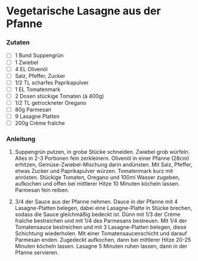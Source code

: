 #   Vegetarische Lasagne aus der Pfanne

###   Zutaten

-   [ ] 1 Bund Suppengrün
-   [ ] 1 Zwiebel
-   [ ] 4 EL Olivenöl
-   [ ] Salz, Pfeffer, Zucker
-   [ ] 1/2 TL scharfes Paprikapulver
-   [ ] 1 EL Tomatenmark
-   [ ] 2 Dosen stückige Tomaten (à 400g)
-   [ ] 1/2 TL getrockneter Oregano
-   [ ] 80g Parmesan
-   [ ] 9 Lasagne Platten
-   [ ] 200g Crème fraîche

###   Anleitung

1. Suppengrün putzen, in grobe Stücke schneiden. Zwiebel grob würfeln. Alles in 2-3 Portionen fein zerkleinern. Olivenöl in einer Pfanne (28cm) erhitzen, Gemüse-Zwiebel-Mischung darin andünsten. Mit Salz, Pfeffer, etwas Zucker und Paprikapulver würzen. Tomatenmark kurz mit anrösten. Stückige Tomaten, Oregano und 100ml Wasser zugeben, aufkochen und offen bei mittlerer Hitze 10 Minuten köcheln lassen. Parmesan fein reiben.

2. 3/4 der Sauce aus der Pfanne nehmen. Dauce in der Pfanne mit 4 Lasagne-Platten belegen, dabei eine Lasagne-Platte in Stücke brechen, sodass die Sauce gleichmäßig bedeckt ist. Dünn mit 1/3 der Crème fraîche bestreichen und mit 1/4 des Parmesans bestreuen. Mit 1/4 der Tomatensauce bestreichen und mit 3 Lasagne-Platten belegen, diese Schichtung wiederholen. Mit einer Tomatensaucenschicht und darauf Parmesan enden. Zugedeckt aufkochen, dann bei mittlerer Hitze 20-25 Minuten köcheln lassen. Lasagne 5 Minuten ruhen lassen, dann in der Pfanne servieren.
